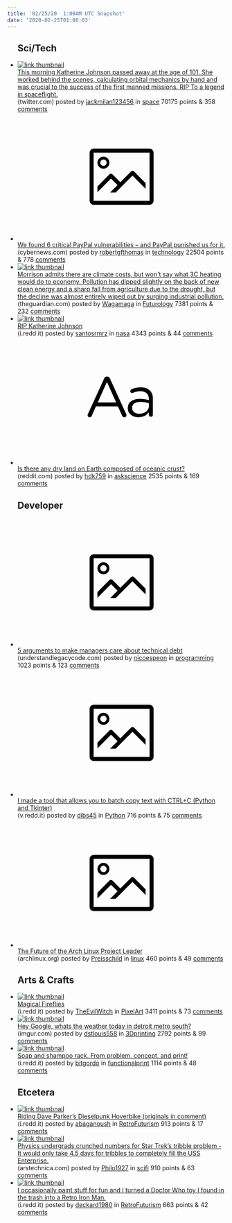 ```yaml
---
title: '02/25/20  1:00AM UTC Snapshot'
date: '2020-02-25T01:00:03'
---
```

<ul>
<h2>Sci/Tech</h2>

<li><a href='https://twitter.com/NASA/status/1231954422785363968?s=19'><img src='https://b.thumbs.redditmedia.com/lzGfRn2js_ujZ56AA6IxORSkPcPr-lUu6OfsYDQhILQ.jpg' alt='link thumbnail'></a><div><div class='linkTitle'><a href='https://twitter.com/NASA/status/1231954422785363968?s=19'>This morning Katherine Johnson passed away at the age of 101. She worked behind the scenes, calculating orbital mechanics by hand and was crucial to the success of the first manned missions. RIP To a legend in spaceflight.</a></div>(twitter.com) posted by <a href='https://www.reddit.com/user/jackmilan123456'>jackmilan123456</a> in <a href='https://www.reddit.com/r/space'>space</a> 70175 points & 358 <a href='https://www.reddit.com/r/space/comments/f8snlh/this_morning_katherine_johnson_passed_away_at_the/'>comments</a></div></li>

<li><a href='https://cybernews.com/security/we-found-6-critical-paypal-vulnerabilities-and-paypal-punished-us/'><svg version='1.1' viewBox='-34 -14 104 64' preserveAspectRatio='xMidYMid meet' xmlns='http://www.w3.org/2000/svg' xmlns:xlink='http://www.w3.org/1999/xlink'>
    <title>link thumbnail</title>
    <path d='M32,4H4A2,2,0,0,0,2,6V30a2,2,0,0,0,2,2H32a2,2,0,0,0,2-2V6A2,2,0,0,0,32,4ZM4,30V6H32V30Z'></path>
    <path d='M8.92,14a3,3,0,1,0-3-3A3,3,0,0,0,8.92,14Zm0-4.6A1.6,1.6,0,1,1,7.33,11,1.6,1.6,0,0,1,8.92,9.41Z'></path>
    <path d='M22.78,15.37l-5.4,5.4-4-4a1,1,0,0,0-1.41,0L5.92,22.9v2.83l6.79-6.79L16,22.18l-3.75,3.75H15l8.45-8.45L30,24V21.18l-5.81-5.81A1,1,0,0,0,22.78,15.37Z'></path>
    </svg></a><div><div class='linkTitle'><a href='https://cybernews.com/security/we-found-6-critical-paypal-vulnerabilities-and-paypal-punished-us/'>We found 6 critical PayPal vulnerabilities – and PayPal punished us for it.</a></div>(cybernews.com) posted by <a href='https://www.reddit.com/user/robertgfthomas'>robertgfthomas</a> in <a href='https://www.reddit.com/r/technology'>technology</a> 22504 points & 778 <a href='https://www.reddit.com/r/technology/comments/f8rsk1/we_found_6_critical_paypal_vulnerabilities_and/'>comments</a></div></li>

<li><a href='https://www.theguardian.com/australia-news/2020/feb/24/morrison-admits-there-are-climate-costs-but-wont-say-what-3c-heating-would-do-to-economy'><img src='https://b.thumbs.redditmedia.com/fvB0NSErBJG3s0dDjj7EcqSB_7Po7PEyd2vSvMTM8SA.jpg' alt='link thumbnail'></a><div><div class='linkTitle'><a href='https://www.theguardian.com/australia-news/2020/feb/24/morrison-admits-there-are-climate-costs-but-wont-say-what-3c-heating-would-do-to-economy'>Morrison admits there are climate costs, but won't say what 3C heating would do to economy. Pollution has dipped slightly on the back of new clean energy and a sharp fall from agriculture due to the drought, but the decline was almost entirely wiped out by surging industrial pollution.</a></div>(theguardian.com) posted by <a href='https://www.reddit.com/user/Wagamaga'>Wagamaga</a> in <a href='https://www.reddit.com/r/Futurology'>Futurology</a> 7381 points & 232 <a href='https://www.reddit.com/r/Futurology/comments/f8plmx/morrison_admits_there_are_climate_costs_but_wont/'>comments</a></div></li>

<li><a href='https://i.redd.it/ubd2us981wi41.jpg'><img src='https://b.thumbs.redditmedia.com/lJHkPQBMPh_qkOQpHqgG5G5f85aeqpMBAvEBC1FcTws.jpg' alt='link thumbnail'></a><div><div class='linkTitle'><a href='https://i.redd.it/ubd2us981wi41.jpg'>RIP Katherine Johnson</a></div>(i.redd.it) posted by <a href='https://www.reddit.com/user/santosrmrz'>santosrmrz</a> in <a href='https://www.reddit.com/r/nasa'>nasa</a> 4343 points & 44 <a href='https://www.reddit.com/r/nasa/comments/f8skwl/rip_katherine_johnson/'>comments</a></div></li>

<li><a href='https://www.reddit.com/r/askscience/comments/f8v8k1/is_there_any_dry_land_on_earth_composed_of/'><svg version='1.1' viewBox='-34 -12 104 64' preserveAspectRatio='xMidYMid slice' xmlns='http://www.w3.org/2000/svg' xmlns:xlink='http://www.w3.org/1999/xlink'>
    <title>text link thumbnail</title>
    <path d='M12.19,8.84a1.45,1.45,0,0,0-1.4-1h-.12a1.46,1.46,0,0,0-1.42,1L1.14,26.56a1.29,1.29,0,0,0-.14.59,1,1,0,0,0,1,1,1.12,1.12,0,0,0,1.08-.77l2.08-4.65h11l2.08,4.59a1.24,1.24,0,0,0,1.12.83,1.08,1.08,0,0,0,1.08-1.08,1.64,1.64,0,0,0-.14-.57ZM6.08,20.71l4.59-10.22,4.6,10.22Z'>
    </path>
    <path d='M32.24,14.78A6.35,6.35,0,0,0,27.6,13.2a11.36,11.36,0,0,0-4.7,1,1,1,0,0,0-.58.89,1,1,0,0,0,.94.92,1.23,1.23,0,0,0,.39-.08,8.87,8.87,0,0,1,3.72-.81c2.7,0,4.28,1.33,4.28,3.92v.5a15.29,15.29,0,0,0-4.42-.61c-3.64,0-6.14,1.61-6.14,4.64v.05c0,2.95,2.7,4.48,5.37,4.48a6.29,6.29,0,0,0,5.19-2.48V26.9a1,1,0,0,0,1,1,1,1,0,0,0,1-1.06V19A5.71,5.71,0,0,0,32.24,14.78Zm-.56,7.7c0,2.28-2.17,3.89-4.81,3.89-1.94,0-3.61-1.06-3.61-2.86v-.06c0-1.8,1.5-3,4.2-3a15.2,15.2,0,0,1,4.22.61Z'>
    </path>
    </svg></a><div><div class='linkTitle'><a href='https://www.reddit.com/r/askscience/comments/f8v8k1/is_there_any_dry_land_on_earth_composed_of/'>Is there any dry land on Earth composed of oceanic crust?</a></div>(reddit.com) posted by <a href='https://www.reddit.com/user/hdk759'>hdk759</a> in <a href='https://www.reddit.com/r/askscience'>askscience</a> 2535 points & 169 <a href='https://www.reddit.com/r/askscience/comments/f8v8k1/is_there_any_dry_land_on_earth_composed_of/'>comments</a></div></li>

<h2>Developer</h2>

<li><a href='https://understandlegacycode.com/blog/5-arguments-to-make-managers-care-about-technical-debt/'><svg version='1.1' viewBox='-34 -14 104 64' preserveAspectRatio='xMidYMid meet' xmlns='http://www.w3.org/2000/svg' xmlns:xlink='http://www.w3.org/1999/xlink'>
    <title>link thumbnail</title>
    <path d='M32,4H4A2,2,0,0,0,2,6V30a2,2,0,0,0,2,2H32a2,2,0,0,0,2-2V6A2,2,0,0,0,32,4ZM4,30V6H32V30Z'></path>
    <path d='M8.92,14a3,3,0,1,0-3-3A3,3,0,0,0,8.92,14Zm0-4.6A1.6,1.6,0,1,1,7.33,11,1.6,1.6,0,0,1,8.92,9.41Z'></path>
    <path d='M22.78,15.37l-5.4,5.4-4-4a1,1,0,0,0-1.41,0L5.92,22.9v2.83l6.79-6.79L16,22.18l-3.75,3.75H15l8.45-8.45L30,24V21.18l-5.81-5.81A1,1,0,0,0,22.78,15.37Z'></path>
    </svg></a><div><div class='linkTitle'><a href='https://understandlegacycode.com/blog/5-arguments-to-make-managers-care-about-technical-debt/'>5 arguments to make managers care about technical debt</a></div>(understandlegacycode.com) posted by <a href='https://www.reddit.com/user/nicoespeon'>nicoespeon</a> in <a href='https://www.reddit.com/r/programming'>programming</a> 1023 points & 123 <a href='https://www.reddit.com/r/programming/comments/f8psc0/5_arguments_to_make_managers_care_about_technical/'>comments</a></div></li>

<li><a href='https://v.redd.it/szujviw14vi41'><svg version='1.1' viewBox='-34 -14 104 64' preserveAspectRatio='xMidYMid meet' xmlns='http://www.w3.org/2000/svg' xmlns:xlink='http://www.w3.org/1999/xlink'>
    <title>link thumbnail</title>
    <path d='M32,4H4A2,2,0,0,0,2,6V30a2,2,0,0,0,2,2H32a2,2,0,0,0,2-2V6A2,2,0,0,0,32,4ZM4,30V6H32V30Z'></path>
    <path d='M8.92,14a3,3,0,1,0-3-3A3,3,0,0,0,8.92,14Zm0-4.6A1.6,1.6,0,1,1,7.33,11,1.6,1.6,0,0,1,8.92,9.41Z'></path>
    <path d='M22.78,15.37l-5.4,5.4-4-4a1,1,0,0,0-1.41,0L5.92,22.9v2.83l6.79-6.79L16,22.18l-3.75,3.75H15l8.45-8.45L30,24V21.18l-5.81-5.81A1,1,0,0,0,22.78,15.37Z'></path>
    </svg></a><div><div class='linkTitle'><a href='https://v.redd.it/szujviw14vi41'>I made a tool that allows you to batch copy text with CTRL+C (Python and Tkinter)</a></div>(v.redd.it) posted by <a href='https://www.reddit.com/user/dibs45'>dibs45</a> in <a href='https://www.reddit.com/r/Python'>Python</a> 716 points & 75 <a href='https://www.reddit.com/r/Python/comments/f8qaea/i_made_a_tool_that_allows_you_to_batch_copy_text/'>comments</a></div></li>

<li><a href='https://www.archlinux.org/news/the-future-of-the-arch-linux-project-leader/'><svg version='1.1' viewBox='-34 -14 104 64' preserveAspectRatio='xMidYMid meet' xmlns='http://www.w3.org/2000/svg' xmlns:xlink='http://www.w3.org/1999/xlink'>
    <title>link thumbnail</title>
    <path d='M32,4H4A2,2,0,0,0,2,6V30a2,2,0,0,0,2,2H32a2,2,0,0,0,2-2V6A2,2,0,0,0,32,4ZM4,30V6H32V30Z'></path>
    <path d='M8.92,14a3,3,0,1,0-3-3A3,3,0,0,0,8.92,14Zm0-4.6A1.6,1.6,0,1,1,7.33,11,1.6,1.6,0,0,1,8.92,9.41Z'></path>
    <path d='M22.78,15.37l-5.4,5.4-4-4a1,1,0,0,0-1.41,0L5.92,22.9v2.83l6.79-6.79L16,22.18l-3.75,3.75H15l8.45-8.45L30,24V21.18l-5.81-5.81A1,1,0,0,0,22.78,15.37Z'></path>
    </svg></a><div><div class='linkTitle'><a href='https://www.archlinux.org/news/the-future-of-the-arch-linux-project-leader/'>The Future of the Arch Linux Project Leader</a></div>(archlinux.org) posted by <a href='https://www.reddit.com/user/Preisschild'>Preisschild</a> in <a href='https://www.reddit.com/r/linux'>linux</a> 460 points & 49 <a href='https://www.reddit.com/r/linux/comments/f8tovj/the_future_of_the_arch_linux_project_leader/'>comments</a></div></li>

<h2>Arts & Crafts</h2>

<li><a href='https://i.redd.it/qe9hqcqitvi41.gif'><img src='https://a.thumbs.redditmedia.com/mlAs4uuORAg3JJBEr7i_pN6SnWGXDOKtkg_CK5UX328.jpg' alt='link thumbnail'></a><div><div class='linkTitle'><a href='https://i.redd.it/qe9hqcqitvi41.gif'>Magical Fireflies</a></div>(i.redd.it) posted by <a href='https://www.reddit.com/user/TheEvilWitch'>TheEvilWitch</a> in <a href='https://www.reddit.com/r/PixelArt'>PixelArt</a> 3411 points & 73 <a href='https://www.reddit.com/r/PixelArt/comments/f8s1e9/magical_fireflies/'>comments</a></div></li>

<li><a href='https://imgur.com/vIVu6Yy'><img src='https://b.thumbs.redditmedia.com/cVc8qSwaeybykc99uSV8Uhmcp9SmGa4blh9YXtnxoeU.jpg' alt='link thumbnail'></a><div><div class='linkTitle'><a href='https://imgur.com/vIVu6Yy'>Hey Google, whats the weather today in detroit metro south?</a></div>(imgur.com) posted by <a href='https://www.reddit.com/user/dstlouis558'>dstlouis558</a> in <a href='https://www.reddit.com/r/3Dprinting'>3Dprinting</a> 2792 points & 99 <a href='https://www.reddit.com/r/3Dprinting/comments/f8tcsn/hey_google_whats_the_weather_today_in_detroit/'>comments</a></div></li>

<li><a href='https://i.redd.it/8edv9ta5rsi41.jpg'><img src='https://b.thumbs.redditmedia.com/dWE4ugpwCZv79OWML9AUNmn9T9MoPH7II3a4gmHjEik.jpg' alt='link thumbnail'></a><div><div class='linkTitle'><a href='https://i.redd.it/8edv9ta5rsi41.jpg'>Soap and shampoo rack. From problem, concept, and print!</a></div>(i.redd.it) posted by <a href='https://www.reddit.com/user/bitgordo'>bitgordo</a> in <a href='https://www.reddit.com/r/functionalprint'>functionalprint</a> 1114 points & 48 <a href='https://www.reddit.com/r/functionalprint/comments/f8lkvg/soap_and_shampoo_rack_from_problem_concept_and/'>comments</a></div></li>

<h2>Etcetera</h2>

<li><a href='https://i.redd.it/zpvz3f1qqxi41.jpg'><img src='https://b.thumbs.redditmedia.com/kyklpFyIX5jqrW6_Hy5KJuweayK8xyDEhFmGhJQrUyM.jpg' alt='link thumbnail'></a><div><div class='linkTitle'><a href='https://i.redd.it/zpvz3f1qqxi41.jpg'>Riding Dave Parker’s Dieselpunk Hoverbike (originals in comment)</a></div>(i.redd.it) posted by <a href='https://www.reddit.com/user/abaganoush'>abaganoush</a> in <a href='https://www.reddit.com/r/RetroFuturism'>RetroFuturism</a> 913 points & 17 <a href='https://www.reddit.com/r/RetroFuturism/comments/f8xzv0/riding_dave_parkers_dieselpunk_hoverbike/'>comments</a></div></li>

<li><a href='https://arstechnica.com/science/2020/02/physics-undergrads-crunched-numbers-for-star-treks-tribble-problem/'><img src='https://a.thumbs.redditmedia.com/ppODgl44s7x_G2mMQy8L9Yn6ZIeQsqf-XfqyR-_X1S8.jpg' alt='link thumbnail'></a><div><div class='linkTitle'><a href='https://arstechnica.com/science/2020/02/physics-undergrads-crunched-numbers-for-star-treks-tribble-problem/'>Physics undergrads crunched numbers for Star Trek’s tribble problem - It would only take 4.5 days for tribbles to completely fill the USS Enterprise.</a></div>(arstechnica.com) posted by <a href='https://www.reddit.com/user/Philo1927'>Philo1927</a> in <a href='https://www.reddit.com/r/scifi'>scifi</a> 910 points & 63 <a href='https://www.reddit.com/r/scifi/comments/f8rj55/physics_undergrads_crunched_numbers_for_star/'>comments</a></div></li>

<li><a href='https://i.redd.it/975qznklewi41.jpg'><img src='https://a.thumbs.redditmedia.com/NZMsWKJ5iXlMajcidHskR_Ex0aa_lXIZ_yqSWbrHcK4.jpg' alt='link thumbnail'></a><div><div class='linkTitle'><a href='https://i.redd.it/975qznklewi41.jpg'>I occasionally paint stuff for fun and I turned a Doctor Who toy I found in the trash into a Retro Iron Man.</a></div>(i.redd.it) posted by <a href='https://www.reddit.com/user/deckard1980'>deckard1980</a> in <a href='https://www.reddit.com/r/RetroFuturism'>RetroFuturism</a> 663 points & 42 <a href='https://www.reddit.com/r/RetroFuturism/comments/f8tolp/i_occasionally_paint_stuff_for_fun_and_i_turned_a/'>comments</a></div></li>

</ul>

